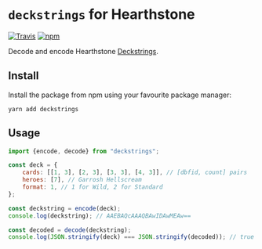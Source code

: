 # `deckstrings` for Hearthstone
[![Travis](https://img.shields.io/travis/HearthSim/npm-deckstrings/master.svg)](https://travis-ci.org/HearthSim/npm-deckstrings)
[![npm](https://img.shields.io/npm/v/deckstrings.svg)](http://npmjs.com/package/deckstrings)

Decode and encode Hearthstone [Deckstrings](https://hearthsim.info/docs/deckstrings/).

## Install

Install the package from npm using your favourite package manager:

```
yarn add deckstrings
```

## Usage

```javascript
import {encode, decode} from "deckstrings";

const deck = {
	cards: [[1, 3], [2, 3], [3, 3], [4, 3]], // [dbfid, count] pairs
	heroes: [7], // Garrosh Hellscream
	format: 1, // 1 for Wild, 2 for Standard
};

const deckstring = encode(deck);
console.log(deckstring); // AAEBAQcAAAQBAwIDAwMEAw==

const decoded = decode(deckstring);
console.log(JSON.stringify(deck) === JSON.stringify(decoded)); // true
```
